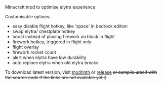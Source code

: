 Minecraft mod to optimise elytra experience

Customisable options:
- easy disable flight hotkey, like 'space' in bedrock edition
- swap elytra/ chestplate hotkey
- boost instead of placing firework on block in flight
- firework hotkey, triggered in flight only
- flight overlay
- firework rocket count
- alert when elytra have low durability
- auto replace elytra when old elytra breaks

To download latest version, visit 
[modrinth](https://modrinth.com/mod/elytrautils) or [release](https://github.com/CCPCT/Elytra-Utils/releases)
~~or compile urself with the source code if the links are not available yet :)~~
